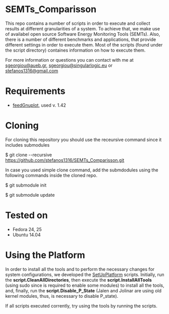 # SEMTs_Comparisson

This repo contains a number of scripts in order to execute and collect results at different granularities of a system. 
To achieve that, we make use of availabel open source Software Energy Monitoring Tools (SEMTs).
Also, there is a number of different benchmarks and applications, that provide different settings in order to execute them. 
Most of the scripts (found under the script directory) containes information on how to execute them.

For more information or questions you can contact with me at <sgeorgiou@aueb.gr>, <sgeorgiou@singularlogic.eu> or <stefanos1316@gmail.com>

# Requirements

* [feedGnuplot](http://search.cpan.org/~dkogan/feedgnuplot-1.44/bin/feedgnuplot), used v. 1.42

# Cloning
For cloning this repository you should use the receursive command since it includes submodules

 $ git clone --recursive https://github.com/stefanos1316/SEMTs_Comparisson.git

In case you used simple clone command, add the submdodules using the following commands inside the cloned repo.

 $ git submodule init

 $ git submodule update

# Tested on

* Fedora 24, 25
* Ubuntu 14.04

# Using the Platform

In order to install all the tools and to perform the necessary changes for system configurations, we developed the [SetUpPlatform](https://github.com/stefanos1316/SEMTs_Comparisson/tree/master/scripts/SetUpPlatform) scripts. Initially, run the **script.CleanAllDirectories**, then execute the **script.InstallAllTools** (using sudo since is required to enable some modules) to install all the tools, and, finally, run the **script.Disable_P_State** (Jalen and Jolinar are using old kernel modules, thus, is necessary to disable P_state).
 
If all scripts executed corrently, try using the tools by running the scripts.
